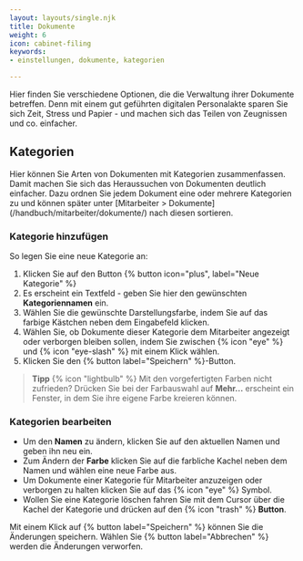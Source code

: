 ```yaml
---
layout: layouts/single.njk
title: Dokumente
weight: 6
icon: cabinet-filing
keywords:
- einstellungen, dokumente, kategorien

---
```


Hier finden Sie verschiedene Optionen, die die Verwaltung ihrer Dokumente
betreffen. Denn mit einem gut geführten digitalen Personalakte sparen Sie
sich Zeit, Stress und Papier - und machen sich das Teilen von Zeugnissen und co.
einfacher. 

## Kategorien

Hier können Sie Arten von Dokumenten mit Kategorien zusammenfassen. Damit machen Sie sich das Heraussuchen von Dokumenten deutlich einfacher. Dazu ordnen Sie jedem Dokument eine oder mehrere Kategorien zu und können später unter [Mitarbeiter > Dokumente]\(/handbuch/mitarbeiter/dokumente/) nach diesen sortieren. 

### Kategorie hinzufügen

So legen Sie eine neue Kategorie an:
1. Klicken Sie auf den Button {% button icon="plus", label="Neue Kategorie" %}
2. Es erscheint ein Textfeld - geben Sie hier den gewünschten **Kategoriennamen** ein.
3. Wählen Sie die gewünschte Darstellungsfarbe, indem Sie auf das farbige Kästchen neben dem Eingabefeld klicken.
4. Wählen Sie, ob Dokumente dieser Kategorie dem Mitarbeiter angezeigt oder verborgen bleiben sollen, indem Sie zwischen {% icon "eye" %} und {% icon "eye-slash" %} mit einem Klick wählen.
5. Klicken Sie den {% button label="Speichern" %}-Button.

> **Tipp** {% icon "lightbulb" %} Mit den vorgefertigten Farben nicht zufrieden?
> Drücken Sie bei der Farbauswahl auf **Mehr...**
> erscheint ein Fenster, in dem Sie ihre eigene Farbe kreieren können. 

### Kategorien bearbeiten

- Um den **Namen** zu ändern, klicken Sie auf den aktuellen Namen
und geben ihn neu ein. 
- Zum Ändern der **Farbe** klicken Sie auf die farbliche Kachel neben dem Namen und wählen eine neue Farbe aus. 
- Um Dokumente einer Kategorie für Mitarbeiter anzuzeigen oder verborgen zu halten klicken Sie auf das {% icon "eye" %} Symbol.
- Wollen Sie eine Kategorie löschen fahren Sie mit dem Cursor über die Kachel der Kategorie
und drücken auf den {% icon "trash" %} **Button**. 

Mit einem Klick auf
{% button label="Speichern" %} können Sie die Änderungen speichern. 
Wählen Sie {% button label="Abbrechen" %} werden die Änderungen verworfen. 
